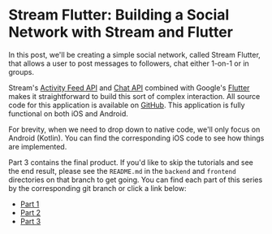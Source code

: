 # Stream Flutter: Building a Social Network with Stream and Flutter

In this post, we'll be creating a simple social network, called Stream Flutter, that allows a user to post messages to followers, chat either 1-on-1 or in groups.

Stream's [Activity Feed API](https://getstream.io/activity-feeds/) and [Chat API](https://getstream.io/chat) combined with Google's [Flutter](https://flutter.dev/) makes it straightforward to build this sort of complex interaction. All source code for this application is available on [GitHub](https://github.com/nparsons08/flutter_the_stream). This application is fully functional on both iOS and Android.

For brevity, when we need to drop down to native code, we'll only focus on Android (Kotlin). You can find the corresponding iOS code to see how things are implemented.

Part 3 contains the final product. If you'd like to skip the tutorials and see the end result, please see the `README.md` in the `backend` and `frontend` directories on that branch to get going. You can find each part of this series by the corresponding git branch or click a link below:

* [Part 1](https://github.com/nparsons08/stream-flutter/tree/1-social)
* [Part 2](https://github.com/nparsons08/stream-flutter/tree/2-messaging)
* [Part 3](https://github.com/nparsons08/stream-flutter/tree/3-channels)

